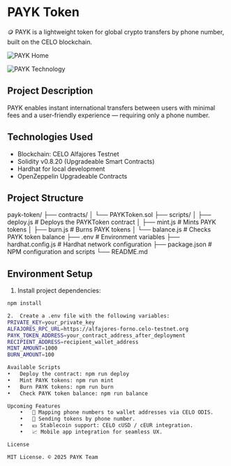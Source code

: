 # PAYK Token
🪙 PAYK is a lightweight token for global crypto transfers by phone number, built on the CELO blockchain.

![PAYK  Home](https://github.com/user-attachments/assets/513c6250-58ff-41b6-8daf-754fd14aa1c0)

![PAYK  Technology](https://github.com/user-attachments/assets/4005d7c3-771e-4894-9c9b-f4557bb13eb8)

## Project Description
PAYK enables instant international transfers between users with minimal fees and a user-friendly experience — requiring only a phone number.

## Technologies Used
- Blockchain: CELO Alfajores Testnet
- Solidity v0.8.20 (Upgradeable Smart Contracts)
- Hardhat for local development
- OpenZeppelin Upgradeable Contracts

## Project Structure
payk-token/
├── contracts/
│    └── PAYKToken.sol
├── scripts/
│    ├── deploy.js      # Deploys the PAYKToken contract
│    ├── mint.js        # Mints PAYK tokens
│    ├── burn.js        # Burns PAYK tokens
│    └── balance.js     # Checks PAYK token balance
├── .env                # Environment variables
├── hardhat.config.js   # Hardhat network configuration
├── package.json        # NPM configuration and scripts
└── README.md

## Environment Setup
1. Install project dependencies:
```bash
npm install

2.	Create a .env file with the following variables:
PRIVATE_KEY=your_private_key
ALFAJORES_RPC_URL=https://alfajores-forno.celo-testnet.org
PAYK_TOKEN_ADDRESS=your_contract_address_after_deployment
RECIPIENT_ADDRESS=recipient_wallet_address
MINT_AMOUNT=1000
BURN_AMOUNT=100

Available Scripts
•	Deploy the contract: npm run deploy
•	Mint PAYK tokens: npm run mint
•	Burn PAYK tokens: npm run burn
•	Check PAYK token balance: npm run balance

Upcoming Features
	•	📱 Mapping phone numbers to wallet addresses via CELO ODIS.
	•	📲 Sending tokens by phone number.
	•	💵 Stablecoin support: CELO cUSD / cEUR integration.
	•	📈 Mobile app integration for seamless UX.

License

MIT License. © 2025 PAYK Team
